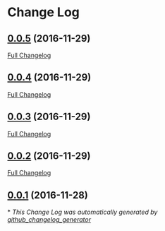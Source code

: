 # Change Log

## [0.0.5](https://github.com/orbismobile/OMTools/tree/0.0.5) (2016-11-29)
[Full Changelog](https://github.com/orbismobile/OMTools/compare/0.0.4...0.0.5)

## [0.0.4](https://github.com/orbismobile/OMTools/tree/0.0.4) (2016-11-29)
[Full Changelog](https://github.com/orbismobile/OMTools/compare/0.0.3...0.0.4)

## [0.0.3](https://github.com/orbismobile/OMTools/tree/0.0.3) (2016-11-29)
[Full Changelog](https://github.com/orbismobile/OMTools/compare/0.0.2...0.0.3)

## [0.0.2](https://github.com/orbismobile/OMTools/tree/0.0.2) (2016-11-29)
[Full Changelog](https://github.com/orbismobile/OMTools/compare/0.0.1...0.0.2)

## [0.0.1](https://github.com/orbismobile/OMTools/tree/0.0.1) (2016-11-28)


\* *This Change Log was automatically generated by [github_changelog_generator](https://github.com/skywinder/Github-Changelog-Generator)*